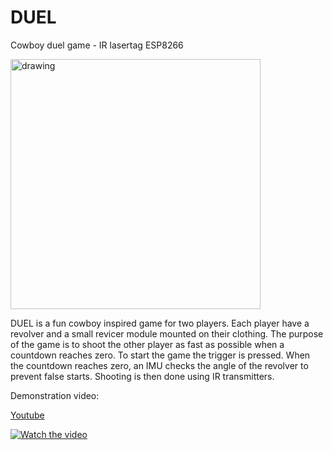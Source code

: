 # DUEL
Cowboy duel game - IR lasertag ESP8266

<img src="https://user-images.githubusercontent.com/15377557/118109554-a60fd100-b3e1-11eb-8974-1dc4ea9f8312.jpg" alt="drawing" width="400"/>

DUEL is a fun cowboy inspired game for two players. Each player have a revolver and a small revicer module mounted on their clothing. The purpose of the game is to shoot the other player as fast as possible when a countdown reaches zero. To start the game the trigger is pressed. When the countdown reaches zero, an IMU checks the angle of the revolver to prevent false starts. Shooting is then done using IR transmitters.

Demonstration video:

[Youtube](https://youtu.be/tEpjPS6vrjk)

[![Watch the video](https://img.youtube.com/vi/tEpjPS6vrjk/hqdefault.jpg)](https://youtu.be/tEpjPS6vrjk)

